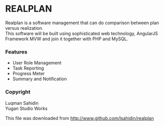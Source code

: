 # REALPLAN
Realplan is a software management that can do comparison between plan versus realization.<br>
This software will be built using sophisticated web technology, AngularJS Framework MVW and join it together with PHP and MySQL.

### Features
- User Role Management
- Task Reporting
- Progress Meter
- Summary and Notification


### Copyright
Luqman Sahidin<br>
Yugan Studio Works

This file was downloaded from http://www.github.com/lsahidin/realplan
